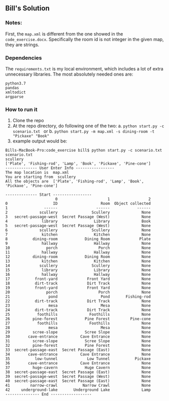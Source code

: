 ## Bill's Solution

### Notes:
First, the `map.xml` is different from the one showed in the `code_exercise.docx`. Specifically the room id is not integer in the given map, they are strings.

### Dependencies
The `requirements.txt` is my local environment, which includes a lot of extra unnecessary libraries. The most absolutely needed ones are:

```
python3.7
pandas
xmltodict
argparse
```

### How to run it

1. Clone the repo
2. At the repo directory, do following one of the two:
   a. `python start.py -c scenario.txt `
   or
   b. `python start.py -m map.xml -s dining-room -t "Pickaxe" "Book"`
3. example output would be:
```
Bills-MacBook-Pro:code_exercise bill$ python start.py -c scenario.txt 
scenario.txt
scullery
['Plate', 'Fishing-rod', 'Lamp', 'Book', 'Pickaxe', 'Pine-cone']
-------------- User Enter Info -----------------
The map location is  map.xml
You are starting from  scullery
All the objects are  ['Plate', 'Fishing-rod', 'Lamp', 'Book', 'Pickaxe', 'Pine-cone']

-------------- Start -----------------
                      0                      1                 2
0                    ID                   Room  Object collected
1                ------                 ------            ------
2              scullery               Scullery              None
3   secret-passage-west  Secret Passage (West)              None
4               library                Library              Book
5   secret-passage-west  Secret Passage (West)              None
6              scullery               Scullery              None
7               kitchen                Kitchen              None
8           dining-room            Dining Room             Plate
9               hallway                Hallway              None
10                porch                  Porch              None
11              hallway                Hallway              None
12          dining-room            Dining Room              None
13              kitchen                Kitchen              None
14             scullery               Scullery              None
15              library                Library              None
16              hallway                Hallway              None
17           front-yard             Front Yard              None
18           dirt-track             Dirt Track              None
19           front-yard             Front Yard              None
20                porch                  Porch              None
21                 pond                   Pond       Fishing-rod
22           dirt-track             Dirt Track              None
23                 mesa                   Mesa              None
24           dirt-track             Dirt Track              None
25            foothills              Foothills              None
26          pine-forest            Pine Forest         Pine-cone
27            foothills              Foothills              None
28                 mesa                   Mesa              None
29          scree-slope            Scree Slope              None
30        cave-entrance          Cave Entrance              None
31          scree-slope            Scree Slope              None
32          pine-forest            Pine Forest              None
33  secret-passage-east  Secret Passage (East)              None
34        cave-entrance          Cave Entrance              None
35           low-tunnel             Low Tunnel           Pickaxe
36        cave-entrance          Cave Entrance              None
37          huge-cavern            Huge Cavern              None
38  secret-passage-east  Secret Passage (East)              None
39  secret-passage-west  Secret Passage (West)              None
40  secret-passage-east  Secret Passage (East)              None
41         narrow-crawl           Narrow Crawl              None
42     underground-lake       Underground Lake              Lamp
--------------- End ------------------
```
